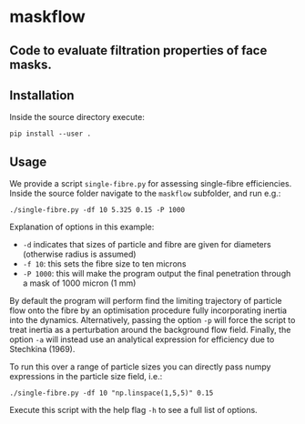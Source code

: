 # maskflow
## Code to evaluate filtration properties of face masks.

## Installation

Inside the source directory execute:

    pip install --user .

## Usage

We provide a script `single-fibre.py` for assessing single-fibre efficiencies. Inside the source folder navigate to the `maskflow` subfolder, and run e.g.:

    ./single-fibre.py -df 10 5.325 0.15 -P 1000

Explanation of options in this example:
- `-d` indicates that sizes of particle and fibre are given for diameters (otherwise radius is assumed)
- `-f 10`: this sets the fibre size to ten microns
- `-P 1000`: this will make the program output the final penetration through a mask of 1000 micron (1 mm)

By default the program will perform find the limiting trajectory of particle flow onto the fibre by an optimisation procedure fully incorporating inertia into the dynamics. Alternatively, passing the option `-p` will force the script to treat inertia as a perturbation around the background flow field. Finally, the option `-a` will instead use an analytical expression for efficiency due to Stechkina (1969).

To run this over a range of particle sizes you can directly pass numpy expressions in the particle size field, i.e.:

    ./single-fibre.py -df 10 "np.linspace(1,5,5)" 0.15

Execute this script with the help flag `-h` to see a full list of options.

